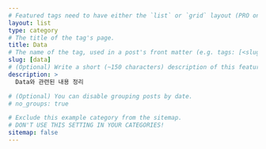 ```yaml
---
# Featured tags need to have either the `list` or `grid` layout (PRO only).
layout: list
type: category
# The title of the tag's page.
title: Data
# The name of the tag, used in a post's front matter (e.g. tags: [<slug>]).
slug: [data]
# (Optional) Write a short (~150 characters) description of this featured tag.
description: >
  Data와 관련된 내용 정리

# (Optional) You can disable grouping posts by date.
# no_groups: true

# Exclude this example category from the sitemap.
# DON'T USE THIS SETTING IN YOUR CATEGORIES!
sitemap: false
---
```

